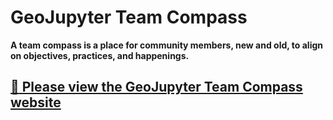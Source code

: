 # GeoJupyter Team Compass

**A team compass is a place for community members, new and old, to align on objectives,
practices, and happenings.**

## [:link: Please view the GeoJupyter Team Compass website](https://compass.geojupyter.org/)
